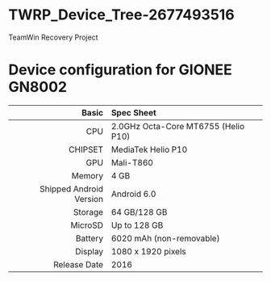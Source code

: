 # TWRP_Device_Tree-2677493516
TeamWin Recovery Project

Device configuration for GIONEE GN8002
=====================================================

Basic   | Spec Sheet
-------:|:-------------------------
CPU     | 2.0GHz Octa-Core MT6755 (Helio P10)
CHIPSET | MediaTek Helio P10
GPU     | Mali-T860
Memory  | 4 GB
Shipped Android Version | Android 6.0
Storage | 64 GB/128 GB
MicroSD | Up to 128 GB
Battery | 6020 mAh (non-removable)
Display | 1080 x 1920 pixels
Release Date | 2016

